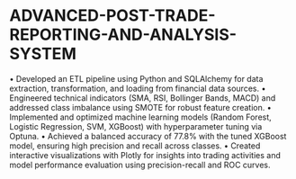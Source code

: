 # ADVANCED-POST-TRADE-REPORTING-AND-ANALYSIS-SYSTEM
• Developed an ETL pipeline using Python and SQLAlchemy for data extraction, transformation, and loading from financial data sources.
• Engineered technical indicators (SMA, RSI, Bollinger Bands, MACD) and addressed class imbalance using SMOTE for robust feature
creation.
• Implemented and optimized machine learning models (Random Forest, Logistic Regression, SVM, XGBoost) with hyperparameter
tuning via Optuna.
• Achieved a balanced accuracy of 77.8% with the tuned XGBoost model, ensuring high precision and recall across classes.
• Created interactive visualizations with Plotly for insights into trading activities and model performance evaluation using precision-recall
and ROC curves.
